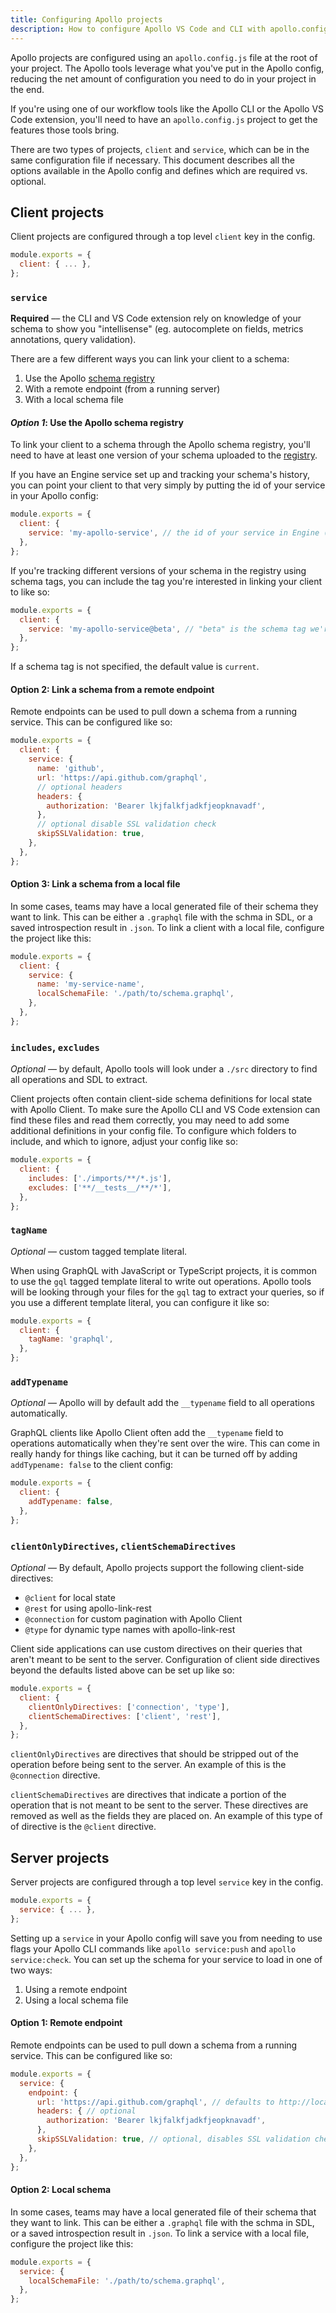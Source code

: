 ```yaml
---
title: Configuring Apollo projects
description: How to configure Apollo VS Code and CLI with apollo.config.js
---
```


Apollo projects are configured using an `apollo.config.js` file at the root of your project. The Apollo tools leverage what you've put in the Apollo config, reducing the net amount of configuration you need to do in your project in the end.

If you're using one of our workflow tools like the Apollo CLI or the Apollo VS Code extension, you'll need to have an `apollo.config.js` project to get the features those tools bring.

There are two types of projects, `client` and `service`, which can be in the same configuration file if necessary. This document describes all the options available in the Apollo config and defines which are required vs. optional.

<h2 id="client-config">Client projects</h2>

Client projects are configured through a top level `client` key in the config.

```js line=2
module.exports = {
  client: { ... },
};
```

### `service`

**Required** –– the CLI and VS Code extension rely on knowledge of your schema to show you "intellisense" (eg. autocomplete on fields, metrics annotations, query validation).

There are a few different ways you can link your client to a schema:
1. Use the Apollo [schema registry](/docs/platform/schema-registry.html)
1. With a remote endpoint (from a running server)
1. With a local schema file

#### _Option 1_: Use the Apollo schema registry

To link your client to a schema through the Apollo schema registry, you'll need to have at least one version of your schema uploaded to the [registry](/docs/platform/schema-registry.html).

If you have an Engine service set up and tracking your schema's history, you can point your client to that very simply by putting the id of your service in your Apollo config:

```js line=3
module.exports = {
  client: {
    service: 'my-apollo-service', // the id of your service in Engine (from the URL)
  },
};
```

If you're tracking different versions of your schema in the registry using schema tags, you can include the tag you're interested in linking your client to like so:

```js line=3
module.exports = {
  client: {
    service: 'my-apollo-service@beta', // "beta" is the schema tag we're using
  },
};
```
If a schema tag is not specified, the default value is `current`.

#### Option 2: Link a schema from a remote endpoint

Remote endpoints can be used to pull down a schema from a running service. This can be configured like so:

```js line=3-11
module.exports = {
  client: {
    service: {
      name: 'github',
      url: 'https://api.github.com/graphql',
      // optional headers
      headers: {
        authorization: 'Bearer lkjfalkfjadkfjeopknavadf',
      },
      // optional disable SSL validation check
      skipSSLValidation: true,
    },
  },
};
```

#### Option 3: Link a schema from a local file

In some cases, teams may have a local generated file of their schema they want to link. This can be either a `.graphql` file with the schma in SDL, or a saved introspection result in `.json`. To link a client with a local file, configure the project like this:

```js line=3-6
module.exports = {
  client: {
    service: {
      name: 'my-service-name',
      localSchemaFile: './path/to/schema.graphql',
    },
  },
};
```

### `includes`, `excludes`

*Optional* –– by default, Apollo tools will look under a `./src` directory to find all operations and SDL to extract.

Client projects often contain client-side schema definitions for local state with Apollo Client. To make sure the Apollo CLI and VS Code extension can find these files and read them correctly, you may need to add some additional definitions in your config file. To configure which folders to include, and which to ignore, adjust your config like so:

```js line=3-4
module.exports = {
  client: {
    includes: ['./imports/**/*.js'],
    excludes: ['**/__tests__/**/*'],
  },
};
```

### `tagName`

*Optional* –– custom tagged template literal.

When using GraphQL with JavaScript or TypeScript projects, it is common to use the `gql` tagged template literal to write out operations. Apollo tools will be looking through your files for the `gql` tag to extract your queries, so if you use a different template literal, you can configure it like so:

```js line=3
module.exports = {
  client: {
    tagName: 'graphql',
  },
};
```

### `addTypename`

*Optional* –– Apollo will by default add the `__typename` field to all operations automatically.

GraphQL clients like Apollo Client often add the `__typename` field to operations automatically when they're sent over the wire. This can come in really handy for things like caching, but it can be turned off by adding `addTypename: false` to the client config:

```js line=3
module.exports = {
  client: {
    addTypename: false,
  },
};
```

### `clientOnlyDirectives`, `clientSchemaDirectives`

*Optional* –– By default, Apollo projects support the following client-side directives:

- `@client` for local state
- `@rest` for using apollo-link-rest
- `@connection` for custom pagination with Apollo Client
- `@type` for dynamic type names with apollo-link-rest

Client side applications can use custom directives on their queries that aren't meant to be sent to the server. Configuration of client side directives beyond the defaults listed above can be set up like so:

```js line=3-4
module.exports = {
  client: {
    clientOnlyDirectives: ['connection', 'type'],
    clientSchemaDirectives: ['client', 'rest'],
  },
};
```

`clientOnlyDirectives` are directives that should be stripped out of the operation before being sent to the server. An example of this is the `@connection` directive.

`clientSchemaDirectives` are directives that indicate a portion of the operation that is not meant to be sent to the server. These directives are removed as well as the fields they are placed on. An example of this type of of directive is the `@client` directive.

<h2 id="service-config">Server projects</h2>

Server projects are configured through a top level `service` key in the config.

```js line=2
module.exports = {
  service: { ... },
};
```

Setting up a `service` in your Apollo config will save you from needing to use flags your Apollo CLI commands like `apollo service:push` and `apollo service:check`. You can set up the schema for your service to load in one of two ways:
1. Using a remote endpoint
1. Using a local schema file

<h4 id="service-remote-endpoint">Option 1: Remote endpoint</h4>

Remote endpoints can be used to pull down a schema from a running service. This can be configured like so:

```js line=2-10
module.exports = {
  service: {
    endpoint: {
      url: 'https://api.github.com/graphql', // defaults to http://localhost:4000
      headers: { // optional
        authorization: 'Bearer lkjfalkfjadkfjeopknavadf',
      },
      skipSSLValidation: true, // optional, disables SSL validation check
    },
  },
};
```

<h4 id="service-local-file">Option 2: Local schema</h4>

In some cases, teams may have a local generated file of their schema that they want to link. This can be either a `.graphql` file with the schma in SDL, or a saved introspection result in `.json`. To link a service with a local file, configure the project like this:

```js
module.exports = {
  service: {
    localSchemaFile: './path/to/schema.graphql',
  },
};
```

